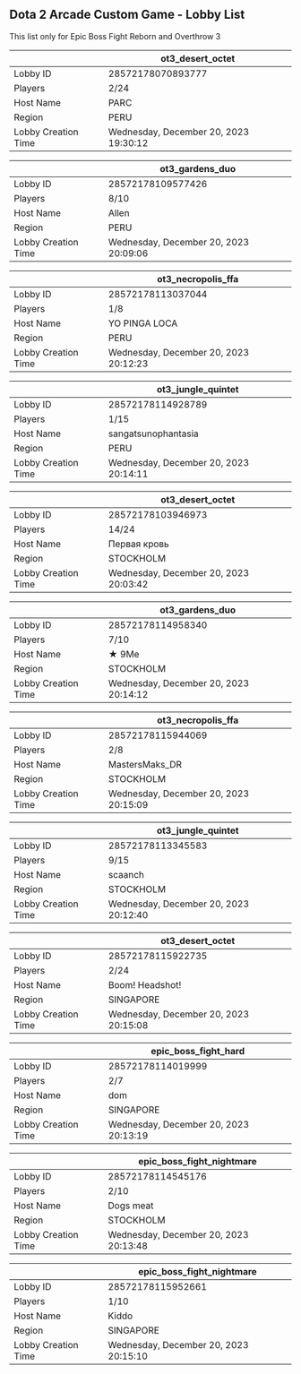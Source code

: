 ## Dota 2 Arcade Custom Game - Lobby List

This list only for Epic Boss Fight Reborn and Overthrow 3

|  | ot3_desert_octet |
| ------ | ------ |
| Lobby ID | 28572178070893777 |
| Players | 2/24 |
| Host Name | PARC |
| Region | PERU |
| Lobby Creation Time | Wednesday, December 20, 2023 19:30:12 |


|  | ot3_gardens_duo |
| ------ | ------ |
| Lobby ID | 28572178109577426 |
| Players | 8/10 |
| Host Name | Allen |
| Region | PERU |
| Lobby Creation Time | Wednesday, December 20, 2023 20:09:06 |


|  | ot3_necropolis_ffa |
| ------ | ------ |
| Lobby ID | 28572178113037044 |
| Players | 1/8 |
| Host Name | YO PINGA LOCA |
| Region | PERU |
| Lobby Creation Time | Wednesday, December 20, 2023 20:12:23 |


|  | ot3_jungle_quintet |
| ------ | ------ |
| Lobby ID | 28572178114928789 |
| Players | 1/15 |
| Host Name | sangatsunophantasia |
| Region | PERU |
| Lobby Creation Time | Wednesday, December 20, 2023 20:14:11 |


|  | ot3_desert_octet |
| ------ | ------ |
| Lobby ID | 28572178103946973 |
| Players | 14/24 |
| Host Name | Первая кровь |
| Region | STOCKHOLM |
| Lobby Creation Time | Wednesday, December 20, 2023 20:03:42 |


|  | ot3_gardens_duo |
| ------ | ------ |
| Lobby ID | 28572178114958340 |
| Players | 7/10 |
| Host Name | ★ 9Me |
| Region | STOCKHOLM |
| Lobby Creation Time | Wednesday, December 20, 2023 20:14:12 |


|  | ot3_necropolis_ffa |
| ------ | ------ |
| Lobby ID | 28572178115944069 |
| Players | 2/8 |
| Host Name | MastersMaks_DR |
| Region | STOCKHOLM |
| Lobby Creation Time | Wednesday, December 20, 2023 20:15:09 |


|  | ot3_jungle_quintet |
| ------ | ------ |
| Lobby ID | 28572178113345583 |
| Players | 9/15 |
| Host Name | scaanch |
| Region | STOCKHOLM |
| Lobby Creation Time | Wednesday, December 20, 2023 20:12:40 |


|  | ot3_desert_octet |
| ------ | ------ |
| Lobby ID | 28572178115922735 |
| Players | 2/24 |
| Host Name | Boom! Headshot! |
| Region | SINGAPORE |
| Lobby Creation Time | Wednesday, December 20, 2023 20:15:08 |


|  | epic_boss_fight_hard |
| ------ | ------ |
| Lobby ID | 28572178114019999 |
| Players | 2/7 |
| Host Name | dom |
| Region | SINGAPORE |
| Lobby Creation Time | Wednesday, December 20, 2023 20:13:19 |


|  | epic_boss_fight_nightmare |
| ------ | ------ |
| Lobby ID | 28572178114545176 |
| Players | 2/10 |
| Host Name | Dogs meat |
| Region | STOCKHOLM |
| Lobby Creation Time | Wednesday, December 20, 2023 20:13:48 |


|  | epic_boss_fight_nightmare |
| ------ | ------ |
| Lobby ID | 28572178115952661 |
| Players | 1/10 |
| Host Name | Kiddo |
| Region | SINGAPORE |
| Lobby Creation Time | Wednesday, December 20, 2023 20:15:10 |


